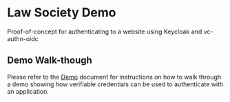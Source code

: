 # Law Society Demo

Proof-of-concept for authenticating to a website using Keycloak and vc-authn-oidc

## Demo Walk-though

Please refer to the [Demo](./docs/Demo.md) document for instructions on how to walk through a demo showing how verifiable credentials can be used to authenticate with an application.